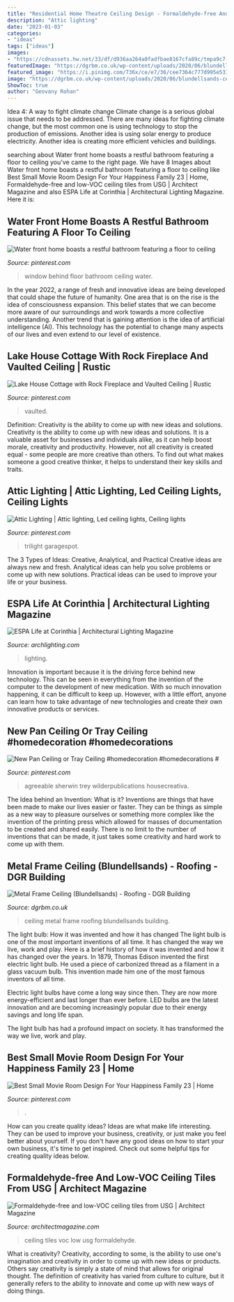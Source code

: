 ```yaml
---
title: "Residential Home Theatre Ceiling Design - Formaldehyde-free And Low-voc Ceiling Tiles From Usg"
description: "Attic lighting"
date: "2023-01-03"
categories:
- "ideas"
tags: ["ideas"]
images:
- "https://cdnassets.hw.net/33/df/d936aa264a0fadfbae8167cfa89c/tmpa9c7-2etmp-tcm20-164310.jpg"
featuredImage: "https://dgrbm.co.uk/wp-content/uploads/2020/06/blundellsands-ceiling-010-768x1024.jpg"
featured_image: "https://i.pinimg.com/736x/ce/e7/36/cee7364c777d995e5311b65995e4c3e7.jpg"
image: "https://dgrbm.co.uk/wp-content/uploads/2020/06/blundellsands-ceiling-010-768x1024.jpg"
ShowToc: true
author: "Geovany Rohan"
---
```



Idea 4: A way to fight climate change
Climate change is a serious global issue that needs to be addressed. There are many ideas for fighting climate change, but the most common one is using technology to stop the production of emissions. Another idea is using solar energy to produce electricity. Another idea is creating more efficient vehicles and buildings.

	

		
searching about Water front home boasts a restful bathroom featuring a floor to ceiling you've came to the right page. We have 8 Images about Water front home boasts a restful bathroom featuring a floor to ceiling like Best Small Movie Room Design For Your Happiness Family 23 | Home, Formaldehyde-free and low-VOC ceiling tiles from USG | Architect Magazine and also ESPA Life at Corinthia | Architectural Lighting Magazine. Here it is:
		
    
## Water Front Home Boasts A Restful Bathroom Featuring A Floor To Ceiling

<img loading=lazy src="https://i.pinimg.com/736x/15/44/9a/15449a06b0b26c2d4bed98e9ba6ac4e5.jpg" onerror="this.onerror=null;this.src='https://tse2.mm.bing.net/th?id=OIP.QFoE55PgnHqOCZlG5iF2KAHaLH&amp;pid=15.1';" alt="Water front home boasts a restful bathroom featuring a floor to ceiling">

_Source: pinterest.com_

>window behind floor bathroom ceiling water. 

	

In the year 2022, a range of fresh and innovative ideas are being developed that could shape the future of humanity. One area that is on the rise is the idea of consciousness expansion. This belief states that we can become more aware of our surroundings and work towards a more collective understanding. Another trend that is gaining attention is the idea of artificial intelligence (AI). This technology has the potential to change many aspects of our lives and even extend to our level of existence.

    
## Lake House Cottage With Rock Fireplace And Vaulted Ceiling | Rustic

<img loading=lazy src="https://i.pinimg.com/736x/af/4a/88/af4a881bb7d8ef79b9f2d5216043f40c.jpg" onerror="this.onerror=null;this.src='https://tse4.mm.bing.net/th?id=OIP.lkidfKjF1PsTWrlZQmmHtwHaLH&amp;pid=15.1';" alt="Lake House Cottage with Rock Fireplace and Vaulted Ceiling | Rustic">

_Source: pinterest.com_

>vaulted. 

	

Definition: Creativity is the ability to come up with new ideas and solutions.
Creativity is the ability to come up with new ideas and solutions. It is a valuable asset for businesses and individuals alike, as it can help boost morale, creativity and productivity. However, not all creativity is created equal - some people are more creative than others. To find out what makes someone a good creative thinker, it helps to understand their key skills and traits.

    
## Attic Lighting | Attic Lighting, Led Ceiling Lights, Ceiling Lights

<img loading=lazy src="https://i.pinimg.com/736x/ce/e7/36/cee7364c777d995e5311b65995e4c3e7.jpg" onerror="this.onerror=null;this.src='https://tse3.mm.bing.net/th?id=OIP.qkGjTUVqnDs9E1jgjr8G3QHaFH&amp;pid=15.1';" alt="Attic Lighting | Attic lighting, Led ceiling lights, Ceiling lights">

_Source: pinterest.com_

>trilight garagespot. 

	

The 3 Types of Ideas: Creative, Analytical, and Practical
Creative ideas are always new and fresh. Analytical ideas can help you solve problems or come up with new solutions. Practical ideas can be used to improve your life or your business.

    
## ESPA Life At Corinthia | Architectural Lighting Magazine

<img loading=lazy src="https://cdnassets.hw.net/7d/89/343e22a34de88edfeae07ba3c82b/1144080946-espalifeatcorinthia-1-tcm47-1494053.jpg" onerror="this.onerror=null;this.src='https://tse4.mm.bing.net/th?id=OIP.4fjEqMzc2-wTv8agpbEcwQHaLH&amp;pid=15.1';" alt="ESPA Life at Corinthia | Architectural Lighting Magazine">

_Source: archlighting.com_

>lighting. 

	

Innovation is important because it is the driving force behind new technology. This can be seen in everything from the invention of the computer to the development of new medication. With so much innovation happening, it can be difficult to keep up. However, with a little effort, anyone can learn how to take advantage of new technologies and create their own innovative products or services.

    
## New Pan Ceiling Or Tray Ceiling #homedecoration #homedecorations #

<img loading=lazy src="https://i.pinimg.com/736x/43/a4/ea/43a4eac770041e317a95e7084c531552.jpg" onerror="this.onerror=null;this.src='https://tse3.mm.bing.net/th?id=OIP.IuBMh8wgsQ4Zar9HPWRSXQHaJ3&amp;pid=15.1';" alt="New Pan Ceiling or Tray Ceiling #homedecoration #homedecorations #">

_Source: pinterest.com_

>agreeable sherwin trey wilderpublications housecreativa. 

	

The Idea behind an Invention: What is it?
Inventions are things that have been made to make our lives easier or faster. They can be things as simple as a new way to pleasure ourselves or something more complex like the invention of the printing press which allowed for masses of documentation to be created and shared easily. There is no limit to the number of inventions that can be made, it just takes some creativity and hard work to come up with them.

    
## Metal Frame Ceiling (Blundellsands) - Roofing - DGR Building

<img loading=lazy src="https://dgrbm.co.uk/wp-content/uploads/2020/06/blundellsands-ceiling-010-768x1024.jpg" onerror="this.onerror=null;this.src='https://tse1.mm.bing.net/th?id=OIP.5zp44hT_mqfEIGiAe9XLbwHaJ4&amp;pid=15.1';" alt="Metal Frame Ceiling (Blundellsands) - Roofing - DGR Building">

_Source: dgrbm.co.uk_

>ceiling metal frame roofing blundellsands building. 

	

The light bulb: How it was invented and how it has changed
The light bulb is one of the most important inventions of all time. It has changed the way we live, work and play. Here is a brief history of how it was invented and how it has changed over the years.
In 1879, Thomas Edison invented the first electric light bulb. He used a piece of carbonized thread as a filament in a glass vacuum bulb. This invention made him one of the most famous inventors of all time.

Electric light bulbs have come a long way since then. They are now more energy-efficient and last longer than ever before. LED bulbs are the latest innovation and are becoming increasingly popular due to their energy savings and long life span.

The light bulb has had a profound impact on society. It has transformed the way we live, work and play.

    
## Best Small Movie Room Design For Your Happiness Family 23 | Home

<img loading=lazy src="https://i.pinimg.com/736x/32/25/b5/3225b5347d246ea3b6b37ba1efc4023f.jpg" onerror="this.onerror=null;this.src='https://tse3.mm.bing.net/th?id=OIP.7dEb7KNaYrQlUEO4A_KGPwHaE8&amp;pid=15.1';" alt="Best Small Movie Room Design For Your Happiness Family 23 | Home">

_Source: pinterest.com_

>. 

	

How can you create quality ideas?
Ideas are what make life interesting. They can be used to improve your business, creativity, or just make you feel better about yourself. If you don't have any good ideas on how to start your own business, it's time to get inspired. Check out some helpful tips for creating quality ideas below.

    
## Formaldehyde-free And Low-VOC Ceiling Tiles From USG | Architect Magazine

<img loading=lazy src="https://cdnassets.hw.net/33/df/d936aa264a0fadfbae8167cfa89c/tmpa9c7-2etmp-tcm20-164310.jpg" onerror="this.onerror=null;this.src='https://tse3.mm.bing.net/th?id=OIP.yKLK_0UxbRv_ftE07h7VjwHaMZ&amp;pid=15.1';" alt="Formaldehyde-free and low-VOC ceiling tiles from USG | Architect Magazine">

_Source: architectmagazine.com_

>ceiling tiles voc low usg formaldehyde. 

	

What is creativity?
Creativity, according to some, is the ability to use one's imagination and creativity in order to come up with new ideas or products. Others say creativity is simply a state of mind that allows for original thought. The definition of creativity has varied from culture to culture, but it generally refers to the ability to innovate and come up with new ways of doing things.

